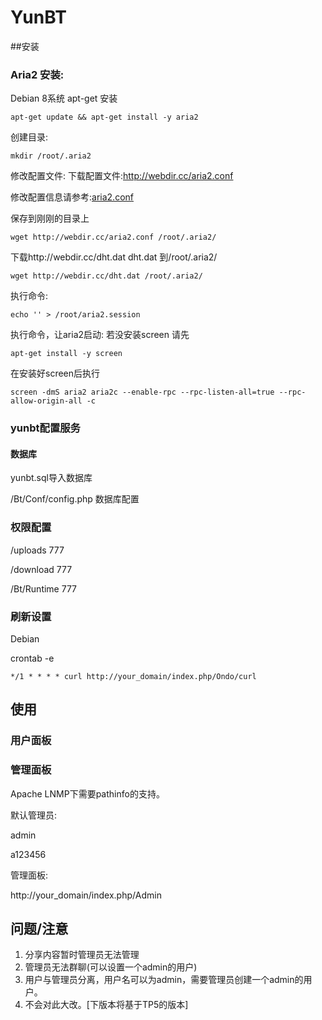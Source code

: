 # YunBT


##安装

### Aria2 安装:

Debian 8系统 apt-get 安装
 
``` 
apt-get update && apt-get install -y aria2 
```

创建目录: 

```
mkdir /root/.aria2 
```

修改配置文件: 下载配置文件:http://webdir.cc/aria2.conf 

修改配置信息请参考:<a href="http://aria2c.com/usage.html">aria2.conf</a>

保存到刚刚的目录上 

```
wget http://webdir.cc/aria2.conf /root/.aria2/ 
```

下载http://webdir.cc/dht.dat dht.dat 到/root/.aria2/ 
```
wget http://webdir.cc/dht.dat /root/.aria2/ 
```
执行命令: 
```
echo '' > /root/aria2.session 
```
执行命令，让aria2启动: 
若没安装screen 请先
```
apt-get install -y screen 
```

在安装好screen后执行
```
screen -dmS aria2 aria2c --enable-rpc --rpc-listen-all=true --rpc-allow-origin-all -c 
```

### yunbt配置服务 

#### 数据库
yunbt.sql导入数据库

/Bt/Conf/config.php 数据库配置

### 权限配置

/uploads 777

/download 777

/Bt/Runtime 777

### 刷新设置

Debian

crontab -e

```
*/1 * * * * curl http://your_domain/index.php/Ondo/curl
```

## 使用

### 用户面板



### 管理面板
Apache
LNMP下需要pathinfo的支持。 

默认管理员:

admin

a123456

管理面板:

http://your_domain/index.php/Admin


## 问题/注意

1. 分享内容暂时管理员无法管理
2. 管理员无法群聊(可以设置一个admin的用户)
3. 用户与管理员分离，用户名可以为admin，需要管理员创建一个admin的用户。
4. 不会对此大改。[下版本将基于TP5的版本]